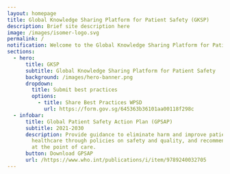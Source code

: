 ```yaml
---
layout: homepage
title: Global Knowledge Sharing Platform for Patient Safety (GKSP)
description: Brief site description here
image: /images/isomer-logo.svg
permalink: /
notification: Welcome to the Global Knowledge Sharing Platform for Patient Safety!
sections:
  - hero:
      title: GKSP
      subtitle: Global Knowledge Sharing Platform for Patient Safety
      background: /images/hero-banner.png
      dropdown:
        title: Submit best practices
        options:
          - title: Share Best Practices WPSD
            url: https://form.gov.sg/645363b36101aa00118f298c
  - infobar:
      title: Global Patient Safety Action Plan (GPSAP)
      subtitle: 2021-2030
      description: Provide guidance to eliminate harm and improve patient safety in
        healthcare through policies on safety and quality, and recommendations
        at the point of care.
      button: Download GPSAP
      url: /https://www.who.int/publications/i/item/9789240032705
---
```

